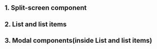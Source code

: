 ## 1. Split-screen component

## 2. List and list items

## 3. Modal components(inside List and list items)
